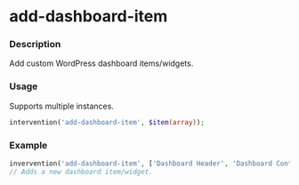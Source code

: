 # add-dashboard-item

### Description
Add custom WordPress dashboard items/widgets.

### Usage
Supports multiple instances.
```php
intervention('add-dashboard-item', $item(array));
```

### Example
```php
invervention('add-dashboard-item', ['Dashboard Header', 'Dashboard Content']);
// Adds a new dashboard item/widget.
```
